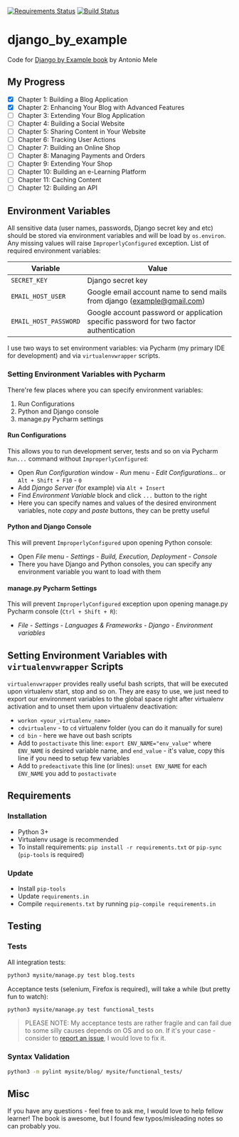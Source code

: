 [![Requirements Status](https://requires.io/github/lancelote/django_by_example/requirements.svg?branch=master)](https://requires.io/github/lancelote/django_by_example/requirements/?branch=master)
[![Build Status](https://travis-ci.org/lancelote/django_by_example.svg)](https://travis-ci.org/lancelote/django_by_example)

# django_by_example

Code for [Django by Example book](http://www.amazon.com/Django-Example-Antonio-Mele/dp/1784391913) by Antonio Mele

## My Progress

- [x] Chapter 1: Building a Blog Application
- [x] Chapter 2: Enhancing Your Blog with Advanced Features
- [ ] Chapter 3: Extending Your Blog Application
- [ ] Chapter 4: Building a Social Website
- [ ] Chapter 5: Sharing Content in Your Website
- [ ] Chapter 6: Tracking User Actions
- [ ] Chapter 7: Building an Online Shop
- [ ] Chapter 8: Managing Payments and Orders
- [ ] Chapter 9: Extending Your Shop
- [ ] Chapter 10: Building an e-Learning Platform
- [ ] Chapter 11: Caching Content
- [ ] Chapter 12: Building an API

## Environment Variables

All sensitive data (user names, passwords, Django secret key and etc) should be stored via environment variables
and will be load by `os.environ`. Any missing values will raise `ImproperlyConfigured` exception. List of required
environment variables:

| Variable | Value |
| --- | --- |
| `SECRET_KEY` | Django secret key |
| `EMAIL_HOST_USER` | Google email account name to send mails from django (example@gmail.com) |
| `EMAIL_HOST_PASSWORD` | Google account password or application specific password for two factor authentication |

I use two ways to set environment variables: via Pycharm (my primary IDE for development) and via `virtualenvwrapper`
scripts.

### Setting Environment Variables with Pycharm

There're few places where you can specify environment variables:

 1. Run Configurations
 2. Python and Django console
 3. manage.py Pycharm settings

#### Run Configurations

This allows you to run development server, tests and so on via Pycharm `Run...` command without `ImproperlyConfigured`:

 - Open *Run Configuration* window - *Run* menu - *Edit Configurations...* or `Alt + Shift + F10` - `0`
 - Add *Django Server* (for example) via `Alt + Insert`
 - Find *Environment Variable* block and click `...` button to the right
 - Here you can specify names and values of the desired environment variables, note *copy* and *paste* buttons, they
   can be pretty useful

#### Python and Django Console

This will prevent `ImproperlyConfigured` upon opening Python console:

 - Open *File* menu - *Settings* - *Build, Execution, Deployment* - *Console*
 - There you have Django and Python consoles, you can specify any environment variable you want to load with them

#### manage.py Pycharm Settings

This will prevent `ImproperlyConfigured` exception upon opening manage.py Pycharm console (`Ctrl + Shift + R`):

 - *File* - *Settings* - *Languages & Frameworks* - *Django* - *Environment variables*

## Setting Environment Variables with `virtualenvwrapper` Scripts

`virtualenvwrapper` provides really useful bash scripts, that will be executed upon virtualenv start, stop and so on.
They are easy to use, we just need to export our environment variables to the global space right after virtualenv
activation and to unset them upon virtualenv deactivation:

 - `workon <your_virtualenv_name>`
 - `cdvirtualenv` - to `cd` virtualenv folder (you can do it manually for sure)
 - `cd bin` - here we have out bash scripts
 - Add to `postactivate` this line: `export ENV_NAME="env_value"` where `ENV_NAME` is desired variable name, and
   `end_value` - it's value, copy this line if you need to setup few variables
 - Add to `predeactivate` this line (or lines): `unset ENV_NAME` for each `ENV_NAME` you add to `postactivate`

## Requirements

### Installation

- Python 3+
- Virtualenv usage is recommended
- To install requirements: `pip install -r requirements.txt` or `pip-sync` (`pip-tools` is required)

### Update

- Install `pip-tools`
- Update `requirements.in`
- Compile `requirements.txt` by running `pip-compile requirements.in`

## Testing

### Tests

All integration tests:
```bash
python3 mysite/manage.py test blog.tests
```

Acceptance tests (selenium, Firefox is required), will take a while (but pretty fun to watch):
```bash
python3 mysite/manage.py test functional_tests
```

> PLEASE NOTE: My acceptance tests are rather fragile and can fail due to some silly causes depends on OS and so on.
> If it's your case - consider to [report an issue](https://github.com/lancelote/django_by_example/issues/new),
> I would love to fix it.

### Syntax Validation

```bash
python3 -m pylint mysite/blog/ mysite/functional_tests/
```

## Misc

If you have any questions - feel free to ask me, I would love to help fellow learner! The book is awesome, but I
found few typos/misleading notes so can probably you.